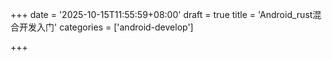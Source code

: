 +++
date = '2025-10-15T11:55:59+08:00'
draft = true
title = 'Android_rust混合开发入门'
categories = ['android-develop']

+++
